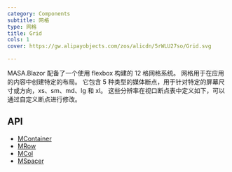 ```yaml
---
category: Components
subtitle: 网格
type: 网格
title: Grid
cols: 1
cover: https://gw.alipayobjects.com/zos/alicdn/5rWLU27so/Grid.svg

---
```


MASA.Blazor 配备了一个使用 flexbox 构建的 12 格网格系统。 网格用于在应用的内容中创建特定的布局。 它包含 5 种类型的媒体断点，用于针对特定的屏幕尺寸或方向，xs、sm、md、lg 和 xl。 这些分辨率在视口断点表中定义如下，可以通过自定义断点进行修改。

## API

- [MContainer](/docs/api/MContainer)
- [MRow](/docs/api/MRow)
- [MCol](/docs/api/MCol)
- [MSpacer](/docs/api/MSpacer)
